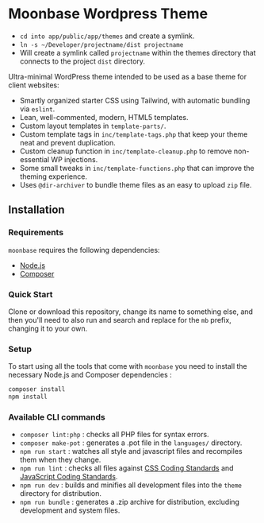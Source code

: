 # Moonbase Wordpress Theme

- `cd into app/public/app/themes` and create a symlink.
- `ln -s ~/Developer/projectname/dist projectname`
- Will create a symlink called `projectname` within the themes directory that connects to the project `dist` directory.

Ultra-minimal WordPress theme intended to be used as a base theme for client websites:

- Smartly organized starter CSS using Tailwind, with automatic bundling via `eslint`.
- Lean, well-commented, modern, HTML5 templates.
- Custom layout templates in `template-parts/`.
- Custom template tags in `inc/template-tags.php` that keep your theme neat and prevent duplication.
- Custom cleanup function in `inc/template-cleanup.php` to remove non-essential WP injections.
- Some small tweaks in `inc/template-functions.php` that can improve the theming experience.
- Uses `@dir-archiver` to bundle theme files as an easy to upload `zip` file.

## Installation

### Requirements

`moonbase` requires the following dependencies:

- [Node.js](https://nodejs.org/)
- [Composer](https://getcomposer.org/)

### Quick Start

Clone or download this repository, change its name to something else, and then you'll need to also run and search and replace for the `mb` prefix, changing it to your own.

### Setup

To start using all the tools that come with `moonbase` you need to install the necessary Node.js and Composer dependencies :

```sh
composer install
npm install
```

### Available CLI commands

- `composer lint:php` : checks all PHP files for syntax errors.
- `composer make-pot` : generates a .pot file in the `languages/` directory.
- `npm run start` : watches all style and javascript files and recompiles them when they change.
- `npm run lint` : checks all files against [CSS Coding Standards](https://developer.wordpress.org/coding-standards/wordpress-coding-standards/css/) and [JavaScript Coding Standards](https://developer.wordpress.org/coding-standards/wordpress-coding-standards/javascript/).
- `npm run dev` : builds and minifies all development files into the `theme` directory for distribution.
- `npm run bundle` : generates a .zip archive for distribution, excluding development and system files.
